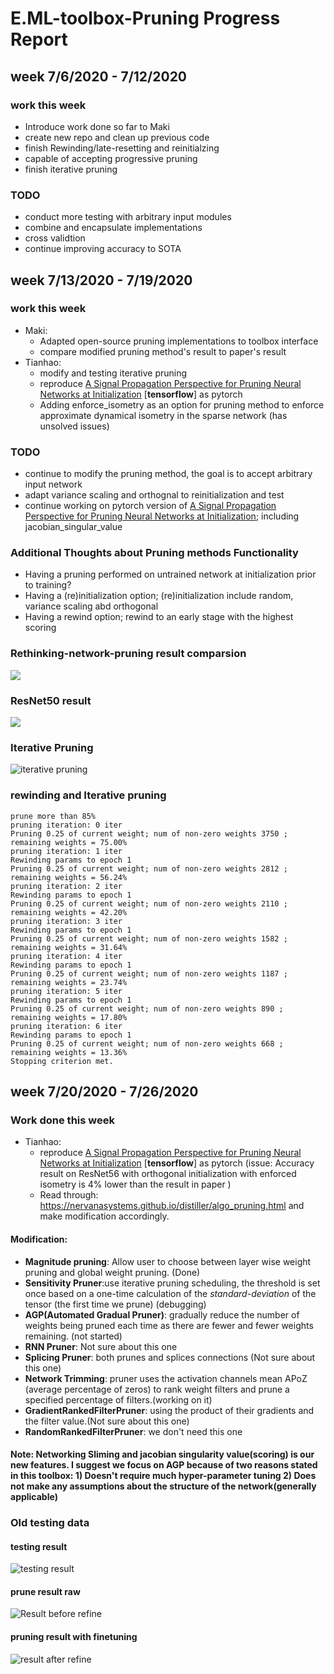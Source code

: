 # E.ML-toolbox-Pruning Progress Report
## week 7/6/2020 - 7/12/2020
### work this week
* Introduce work done so far to Maki
* create new repo and clean up previous code
* finish Rewinding/late-resetting and reinitialzing
* capable of accepting progressive pruning
* finish iterative pruning

### TODO
* conduct more testing with arbitrary input modules
* combine and encapsulate implementations
* cross validtion
* continue improving accuracy to SOTA
## week 7/13/2020 - 7/19/2020
### work this week
* Maki:
  * Adapted open-source pruning implementations to toolbox interface
  * compare modified pruning method's result to paper's result
* Tianhao: 
  * modify and testing iterative pruning 
  * reproduce [A Signal Propagation Perspective for Pruning Neural Networks at Initialization](https://arxiv.org/abs/1906.06307) [__tensorflow__] as pytorch
  * Adding enforce_isometry as an option for pruning method to enforce approximate dynamical isometry in the sparse network (has unsolved issues)
  

### TODO
* continue to modify the pruning method, the goal is to accept arbitrary input network
* adapt variance scaling and orthognal to reinitialization and test
* continue working on pytorch version of [A Signal Propagation Perspective for Pruning Neural Networks at Initialization](https://arxiv.org/abs/1906.06307); including  jacobian_singular_value  


### Additional Thoughts about Pruning methods Functionality
 * Having a pruning performed on untrained network at initialization prior to training?
 * Having a (re)initialization option; (re)initialization include random, variance scaling abd orthogonal
 * Having a rewind option; rewind to an early stage with the highest scoring

### Rethinking-network-pruning result comparsion
![](https://github.com/wth6618/E.ML-toolbox-Pruning/blob/master/images/comparisons.PNG)
### ResNet50 result
![](https://github.com/wth6618/E.ML-toolbox-Pruning/blob/master/images/cifar50.PNG)
### Iterative Pruning
![iterative pruning](https://github.com/wth6618/E.ML-toolbox-Pruning/blob/master/images/iterative%20vs%20oneshot.png)
### rewinding and Iterative pruning
```
prune more than 85%
pruning iteration: 0 iter
Pruning 0.25 of current weight; num of non-zero weights 3750 ; remaining weights = 75.00%
pruning iteration: 1 iter
Rewinding params to epoch 1
Pruning 0.25 of current weight; num of non-zero weights 2812 ; remaining weights = 56.24%
pruning iteration: 2 iter
Rewinding params to epoch 1
Pruning 0.25 of current weight; num of non-zero weights 2110 ; remaining weights = 42.20%
pruning iteration: 3 iter
Rewinding params to epoch 1
Pruning 0.25 of current weight; num of non-zero weights 1582 ; remaining weights = 31.64%
pruning iteration: 4 iter
Rewinding params to epoch 1
Pruning 0.25 of current weight; num of non-zero weights 1187 ; remaining weights = 23.74%
pruning iteration: 5 iter
Rewinding params to epoch 1
Pruning 0.25 of current weight; num of non-zero weights 890 ; remaining weights = 17.80%
pruning iteration: 6 iter
Rewinding params to epoch 1
Pruning 0.25 of current weight; num of non-zero weights 668 ; remaining weights = 13.36%
Stopping criterion met.
```
## week 7/20/2020 - 7/26/2020
### Work done this week
* Tianhao: 
  * reproduce [A Signal Propagation Perspective for Pruning Neural Networks at Initialization](https://arxiv.org/abs/1906.06307) [__tensorflow__] as pytorch (issue: Accuracy result on ResNet56 with orthogonal initialization with enforced isometry is 4% lower than the result in paper )
  * Read through: https://nervanasystems.github.io/distiller/algo_pruning.html and make modification accordingly.
#### Modification:
* __Magnitude pruning__: Allow user to choose between layer wise weight pruning and global weight pruning. (Done)
* __Sensitivity Pruner__:use iterative pruning scheduling, the threshold is set once based on a one-time calculation of the _standard-deviation_ of the tensor (the first time we prune) (debugging)
* __AGP(Automated Gradual Pruner)__:  gradually reduce the number of weights being pruned each time as there are fewer and fewer weights remaining. (not started)
* __RNN Pruner__: Not sure about this one
* __Splicing Pruner__:  both prunes and splices connections (Not sure about this one)
* __Network Trimming__: pruner uses the activation channels mean APoZ (average percentage of zeros) to rank weight filters and prune a specified percentage of filters.(working on it)
* __GradientRankedFilterPruner__: using the product of their gradients and the filter value.(Not sure about this one)
* __RandomRankedFilterPruner__: we don't need this one
#### Note: Networking Sliming and jacobian singularity value(scoring) is our new features. I suggest we focus on AGP because of two reasons stated in this toolbox: 1) Doesn't require much hyper-parameter tuning 2) Does not make any assumptions about the structure of the network(generally applicable)


### Old testing data

#### testing result
![testing result](https://github.com/wth6618/E.ML-toolbox-Pruning/blob/master/images/model_overview.PNG)

#### prune result raw
![Result before refine](https://github.com/wth6618/E.ML-toolbox-Pruning/blob/master/images/exp_result_cifar10_resnet164.png)
#### pruning result with finetuning
![result after refine](https://github.com/wth6618/E.ML-toolbox-Pruning/blob/master/images/exp_result_cifar10_resnet164_refined.png)

